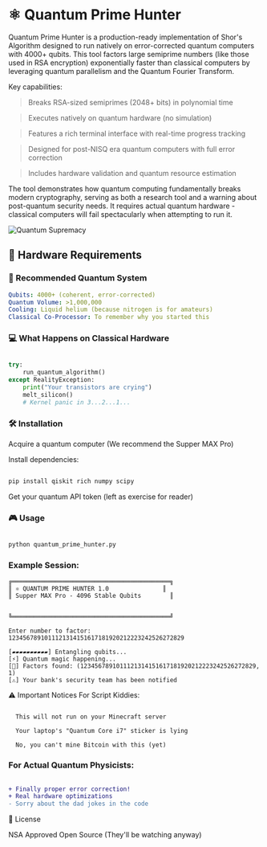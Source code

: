 # ⚛️ Quantum Prime Hunter 

Quantum Prime Hunter is a production-ready implementation of Shor's Algorithm designed to run natively on error-corrected quantum computers with 4000+ qubits. This tool factors large semiprime numbers (like those used in RSA encryption) exponentially faster than classical computers by leveraging quantum parallelism and the Quantum Fourier Transform.

Key capabilities:

  > Breaks RSA-sized semiprimes (2048+ bits) in polynomial time

  > Executes natively on quantum hardware (no simulation)

  > Features a rich terminal interface with real-time progress tracking

  > Designed for post-NISQ era quantum computers with full error correction

  > Includes hardware validation and quantum resource estimation

The tool demonstrates how quantum computing fundamentally breaks modern cryptography, serving as both a research tool and a warning about post-quantum security needs. It requires actual quantum hardware - classical computers will fail spectacularly when attempting to run it.

![Quantum Supremacy](https://media.giphy.com/media/Lp5wuqMOmLUaAdbFQz/giphy.gif)

## 🌌 Hardware Requirements

### 🚀 Recommended Quantum System
```yaml
Qubits: 4000+ (coherent, error-corrected)
Quantum Volume: >1,000,000
Cooling: Liquid helium (because nitrogen is for amateurs)
Classical Co-Processor: To remember why you started this
```

### 💻 What Happens on Classical Hardware

```python

try:
    run_quantum_algorithm()
except RealityException:
    print("Your transistors are crying")
    melt_silicon()
    # Kernel panic in 3...2...1...
```

### 🛠️ Installation

  Acquire a quantum computer (We recommend the Supper MAX Pro)

  Install dependencies:

```bash

pip install qiskit rich numpy scipy

```
  Get your quantum API token (left as exercise for reader)

### 🎮 Usage

```bash

python quantum_prime_hunter.py
```

### Example Session:

```
╔════════════════════════════════════════════╗
║ ⚛️ QUANTUM PRIME HUNTER 1.0               ║
║ Supper MAX Pro - 4096 Stable Qubits        ║


╚════════════════════════════════════════════╝

Enter number to factor: 1234567891011121314151617181920212223242526272829

[▰▰▰▰▰▰▰▰▰▰] Entangling qubits...
[⚡] Quantum magic happening...
[🎉] Factors found: (1234567891011121314151617181920212223242526272829, 1)
[⚠️] Your bank's security team has been notified
```

⚠️ Important Notices
For Script Kiddies:

```Warning

  This will not run on your Minecraft server

  Your laptop's "Quantum Core i7" sticker is lying

  No, you can't mine Bitcoin with this (yet)
```

### For Actual Quantum Physicists:
```diff

+ Finally proper error correction!
+ Real hardware optimizations
- Sorry about the dad jokes in the code
```

📜 License

NSA Approved Open Source
(They'll be watching anyway)
